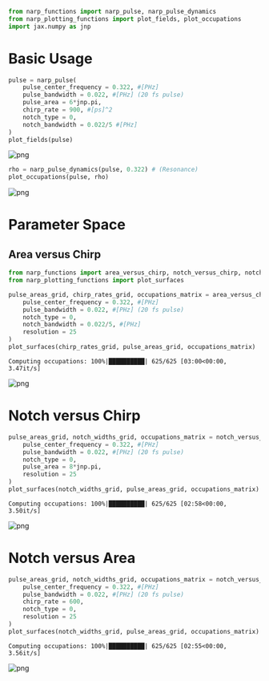 ```python
from narp_functions import narp_pulse, narp_pulse_dynamics
from narp_plotting_functions import plot_fields, plot_occupations
import jax.numpy as jnp
```

# Basic Usage


```python
pulse = narp_pulse(
    pulse_center_frequency = 0.322, #[PHz]
    pulse_bandwidth = 0.022, #[PHz] (20 fs pulse)
    pulse_area = 6*jnp.pi,
    chirp_rate = 900, #[ps]^2
    notch_type = 0,
    notch_bandwidth = 0.022/5 #[PHz]
)
plot_fields(pulse)
```


    
![png](README_files/README_2_0.png)
    



```python
rho = narp_pulse_dynamics(pulse, 0.322) # (Resonance)
plot_occupations(pulse, rho)
```


    
![png](README_files/README_3_0.png)
    


# Parameter Space

## Area versus Chirp


```python
from narp_functions import area_versus_chirp, notch_versus_chirp, notch_versus_area
from narp_plotting_functions import plot_surfaces
```


```python
pulse_areas_grid, chirp_rates_grid, occupations_matrix = area_versus_chirp(
    pulse_center_frequency = 0.322, #[PHz]
    pulse_bandwidth = 0.022, #[PHz] (20 fs pulse)
    notch_type = 0,
    notch_bandwidth = 0.022/5, #[PHz]
    resolution = 25
)
plot_surfaces(chirp_rates_grid, pulse_areas_grid, occupations_matrix)
```

    Computing occupations: 100%|██████████| 625/625 [03:00<00:00,  3.47it/s]



    
![png](README_files/README_7_1.png)
    


# Notch versus Chirp


```python
pulse_areas_grid, notch_widths_grid, occupations_matrix = notch_versus_chirp(
    pulse_center_frequency = 0.322, #[PHz]
    pulse_bandwidth = 0.022, #[PHz] (20 fs pulse)
    notch_type = 0,
    pulse_area = 8*jnp.pi,
    resolution = 25
)
plot_surfaces(notch_widths_grid, pulse_areas_grid, occupations_matrix)
```

    Computing occupations: 100%|██████████| 625/625 [02:58<00:00,  3.50it/s]



    
![png](README_files/README_9_1.png)
    


# Notch versus Area


```python
pulse_areas_grid, notch_widths_grid, occupations_matrix = notch_versus_area(
    pulse_center_frequency = 0.322, #[PHz]
    pulse_bandwidth = 0.022, #[PHz] (20 fs pulse)
    chirp_rate = 600,
    notch_type = 0,
    resolution = 25
)
plot_surfaces(notch_widths_grid, pulse_areas_grid, occupations_matrix)
```

    Computing occupations: 100%|██████████| 625/625 [02:55<00:00,  3.56it/s]



    
![png](README_files/README_11_1.png)
    

